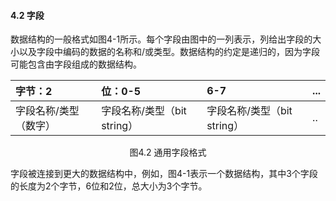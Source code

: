 #### 4.2 字段

数据结构的一般格式如图4-1所示。每个字段由图中的一列表示，列给出字段的大小以及字段中编码的数据的名称和/或类型。数据结构的约定是递归的，因为字段可能包含由字段组成的数据结构。

| 字节：2 | 位：0-5 | 6-7 | ... |
| :--- | :--- | :--- | :--- |
| 字段名称/类型（数字） | 字段名称/类型（bit string） | 字段名称/类型（bit string） | .. |

<center>图4.2 通用字段格式</center>

字段被连接到更大的数据结构中，例如，图4-1表示一个数据结构，其中3个字段的长度为2个字节，6位和2位，总大小为3个字节。

